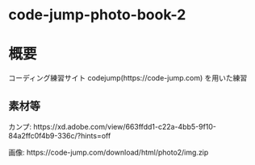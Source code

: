 # code-jump-photo-book-2
  <h1>概要</h1>
  <p>コーディング練習サイト codejump(https://code-jump.com) を用いた練習<p>
  <h2>素材等</h2>
  <p>カンプ: https://xd.adobe.com/view/663ffdd1-c22a-4bb5-9f10-84a2ffc0f4b9-336c/?hints=off</p>
  <p>画像: https://code-jump.com/download/html/photo2/img.zip</p>
